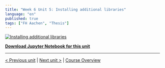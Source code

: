 ```yaml
---
title: "Week 6 Unit 5: Installing additional libraries"
language: "en"
published: true
tags: ["FH Aachen", "Thesis"]
---
```


[![Installing additional libraries](https://img.youtube.com/vi/81Hgb3XzwpQ/hqdefault.jpg)](https://youtu.be/81Hgb3XzwpQ)

[**Download Jupyter Notebook for this unit**](files/Week_6_Unit_5_installaddlibr_notebook.ipynb)

---

[< Previous unit](/teaching/python-mooc/week6_unit5_selftest) | [Next unit >](/teaching/python-mooc/week6_unit4_selftest) |
[Course Overview](/teaching/python-mooc)
